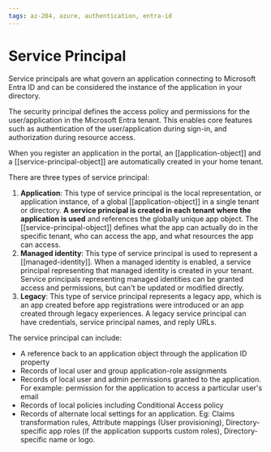 ```yaml
---
tags: az-204, azure, authentication, entra-id
---
```


# Service Principal

Service principals are what govern an application connecting to Microsoft Entra ID and can be considered the instance of the application in your directory.

The security principal defines the access policy and permissions for the user/application in the Microsoft Entra tenant. This enables core features such as authentication of the user/application during sign-in, and authorization during resource access.

When you register an application in the portal, an [[application-object]] and a [[service-principal-object]] are automatically created in your home tenant.

There are three types of service principal:

1. **Application**: This type of service principal is the local representation, or application instance, of a global [[application-object]] in a single tenant or directory. **A service principal is created in each tenant where the application is used** and references the globally unique app object. The [[service-principal-object]] defines what the app can actually do in the specific tenant, who can access the app, and what resources the app can access.
2. **Managed identity**: This type of service principal is used to represent a [[managed-identity]]. When a managed identity is enabled, a service principal representing that managed identity is created in your tenant. Service principals representing managed identities can be granted access and permissions, but can't be updated or modified directly.
3. **Legacy**: This type of service principal represents a legacy app, which is an app created before app registrations were introduced or an app created through legacy experiences. A legacy service principal can have credentials, service principal names, and reply URLs.

The service principal can include:

- A reference back to an application object through the application ID property
- Records of local user and group application-role assignments
- Records of local user and admin permissions granted to the application. For example: permission for the application to access a particular user's email
- Records of local policies including Conditional Access policy
- Records of alternate local settings for an application. Eg: Claims transformation rules, Attribute mappings (User provisioning), Directory-specific app roles (if the application supports custom roles), Directory-specific name or logo.
